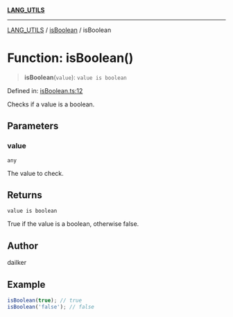 [**LANG_UTILS**](../../README.md)

***

[LANG_UTILS](../../README.md) / [isBoolean](../README.md) / isBoolean

# Function: isBoolean()

> **isBoolean**(`value`): `value is boolean`

Defined in: [isBoolean.ts:12](https://github.com/dailker/everyutil/blob/0868190298b8cf2d6514015ce5723c81497e5681/src/lang/isBoolean.ts#L12)

Checks if a value is a boolean.

## Parameters

### value

`any`

The value to check.

## Returns

`value is boolean`

True if the value is a boolean, otherwise false.

## Author

dailker

## Example

```ts
isBoolean(true); // true
isBoolean('false'); // false
```
